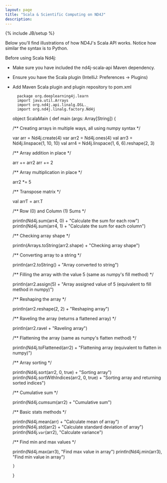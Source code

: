 ```yaml
---
layout: page
title: "Scala & Scientific Computing on ND4J"
description: 
---
```

{% include JB/setup %}

Below you'll find illustrations of how ND4J's Scala API works. Notice how similar the syntax is to Python. 

Before using Scala Nd4j: 

* Make sure you have included the nd4j-scala-api Maven dependency. 
* Ensure you have the Scala plugin (IntelliJ: Preferences -> Plugins)
* Add Maven Scala plugin and plugin repository to pom.xml

        package org.deeplearning4j.learn
        import java.util.Arrays
        import org.nd4j.api.linalg.DSL._
        import org.nd4j.linalg.factory.Nd4j
     
     object ScalaMain {
     def main (args: Array[String]) {
     
     /** Creating arrays in multiple ways, all using numpy syntax */
     
     var arr = Nd4j.create(4)
     var arr2 = Nd4j.ones(4)
     val arr3 = Nd4j.linspace(1, 10, 10)
     val arr4 = Nd4j.linspace(1, 6, 6).reshape(2, 3)
     
    /** Array addition in place */
    
    arr += arr2
    arr += 2
    
    /** Array multiplication in place */
    
     arr2 *= 5
     
    /** Transpose matrix */
    
    val arrT = arr.T
    
    /** Row (0) and Column (1) Sums */
    
    println(Nd4j.sum(arr4, 0) + "Calculate the sum for each row")
    println(Nd4j.sum(arr4, 1) + "Calculate the sum for each column")
    
    /** Checking array shape */
    
    println(Arrays.toString(arr2.shape) + "Checking array shape")
    
    /** Converting array to a string */
    
    println(arr2.toString() + "Array converted to string")
    
    /** Filling the array with the value 5 (same as numpy's fill method) */
    
    println(arr2.assign(5) + "Array assigned value of 5 (equivalent to fill method in numpy)")
    
    /** Reshaping the array */
    
    println(arr2.reshape(2, 2) + "Reshaping array")
    
    /** Raveling the array (returns a flattened array) */
    
    println(arr2.ravel + "Raveling array")
    
    /** Flattening the array (same as numpy's flatten method) */
    
    println(Nd4j.toFlattened(arr2) + "Flattening array (equivalent to flatten in numpy)")
    
    /** Array sorting */
    
    println(Nd4j.sort(arr2, 0, true) + "Sorting array")
    println(Nd4j.sortWithIndices(arr2, 0, true) + "Sorting array and returning sorted indices")
    
    /** Cumulative sum */
    
    println(Nd4j.cumsum(arr2) + "Cumulative sum")
    
    /** Basic stats methods */
    
    println(Nd4j.mean(arr) + "Calculate mean of array")
    println(Nd4j.std(arr2) + "Calculate standard deviation of array")
    println(Nd4j.`var`(arr2), "Calculate variance")
    
    /** Find min and max values */
    
    println(Nd4j.max(arr3), "Find max value in array")
    println(Nd4j.min(arr3), "Find min value in array")
    
      }
     }
